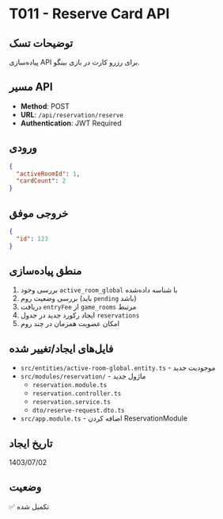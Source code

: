 # T011 - Reserve Card API

## توضیحات تسک
پیاده‌سازی API برای رزرو کارت در بازی بینگو.

## مسیر API
- **Method**: POST
- **URL**: `/api/reservation/reserve`
- **Authentication**: JWT Required

## ورودی
```json
{
  "activeRoomId": 1,
  "cardCount": 2
}
```

## خروجی موفق
```json
{
  "id": 123
}
```

## منطق پیاده‌سازی
1. بررسی وجود `active_room_global` با شناسه داده‌شده
2. بررسی وضعیت روم (باید `pending` باشد)
3. دریافت `entryFee` از `game_rooms` مرتبط
4. ایجاد رکورد جدید در جدول `reservations`
5. امکان عضویت همزمان در چند روم

## فایل‌های ایجاد/تغییر شده
- `src/entities/active-room-global.entity.ts` - موجودیت جدید
- `src/modules/reservation/` - ماژول جدید
  - `reservation.module.ts`
  - `reservation.controller.ts`
  - `reservation.service.ts`
  - `dto/reserve-request.dto.ts`
- `src/app.module.ts` - اضافه کردن ReservationModule

## تاریخ ایجاد
1403/07/02

## وضعیت
✅ تکمیل شده

